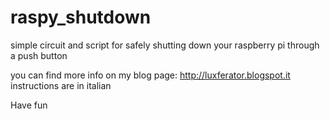 # raspy_shutdown
simple circuit and script for safely shutting down your raspberry pi through a push button

you can find more info on my blog page: http://luxferator.blogspot.it
instructions are in italian

Have fun
